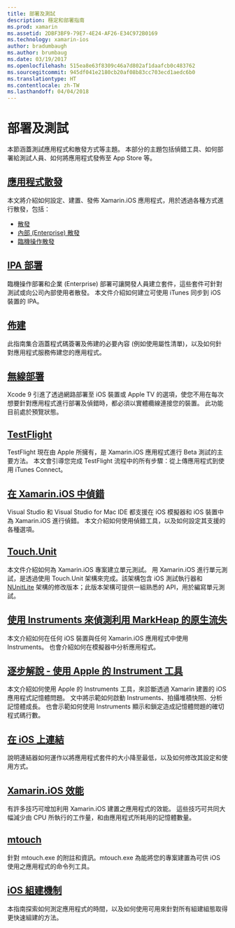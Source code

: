 ```yaml
---
title: 部署及測試
description: 穩定和部署指南
ms.prod: xamarin
ms.assetid: 2DBF3BF9-79E7-4E24-AF26-E34C972B0169
ms.technology: xamarin-ios
author: bradumbaugh
ms.author: brumbaug
ms.date: 03/19/2017
ms.openlocfilehash: 515ea8e63f8309c46a7d802af1daafcb0c483762
ms.sourcegitcommit: 945df041e2180cb20af08b83cc703ecd1aedc6b0
ms.translationtype: HT
ms.contentlocale: zh-TW
ms.lasthandoff: 04/04/2018
---
```

# <a name="deployment-and-testing"></a>部署及測試

本節涵蓋測試應用程式和散發方式等主題。 本部分的主題包括偵錯工具、如何部署給測試人員、如何將應用程式發佈至 App Store 等。


##  <a name="app-distributioniosdeploy-testapp-distributionindexmd"></a>[應用程式散發](~/ios/deploy-test/app-distribution/index.md)

本文將介紹如何設定、建置、發佈 Xamarin.iOS 應用程式，用於透過各種方式進行散發，包括：

- [散發](~/ios/deploy-test/app-distribution/app-store-distribution/index.md)
- [內部 (Enterprise) 散發](~/ios/deploy-test/app-distribution/in-house-distribution.md)
- [臨機操作散發](~/ios/deploy-test/app-distribution/ad-hoc-distribution.md)

##  <a name="ipa-deploymentiosdeploy-testapp-distributionipa-supportmd"></a>[IPA 部署](~/ios/deploy-test/app-distribution/ipa-support.md)

臨機操作部署和企業 (Enterprise) 部署可讓開發人員建立套件，這些套件可針對測試或向公司內部使用者散發。 本文件介紹如何建立可使用 iTunes 同步到 iOS 裝置的 IPA。

## <a name="provisioningprovisioningindexmd"></a>[佈建](provisioning/index.md)

此指南集合涵蓋程式碼簽署及佈建的必要內容 (例如使用屬性清單)，以及如何針對應用程式服務佈建您的應用程式。 

## <a name="wireless-deploymentwireless-deploymentmd"></a>[無線部署](wireless-deployment.md)

 Xcode 9 引進了透過網路部署至 iOS 裝置或 Apple TV 的選項，使您不用在每次想要針對應用程式進行部署及偵錯時，都必須以實體纜線連接您的裝置。 此功能目前處於預覽狀態。

##  <a name="testflightiosdeploy-testtestflightmd"></a>[TestFlight](~/ios/deploy-test/testflight.md)

TestFlight 現在由 Apple 所擁有，是 Xamarin.iOS 應用程式進行 Beta 測試的主要方法。 本文會引導您完成 TestFlight 流程中的所有步驟：從上傳應用程式到使用 iTunes Connect。

##  <a name="debugging-in-xamariniosiosdeploy-testdebugging-in-xamarin-iosmd"></a>[在 Xamarin.iOS 中偵錯](~/ios/deploy-test/debugging-in-xamarin-ios.md)

Visual Studio 和 Visual Studio for Mac IDE 都支援在 iOS 模擬器和 iOS 裝置中為 Xamarin.iOS 進行偵錯。 本文介紹如何使用偵錯工具，以及如何設定其支援的各種選項。


##  <a name="touchunitiosdeploy-testtouchunitmd"></a>[Touch.Unit](~/ios/deploy-test/touch.unit.md)

本文件介紹如何為 Xamarin.iOS 專案建立單元測試。
用 Xamarin.iOS 進行單元測試，是透過使用 Touch.Unit 架構來完成。該架構包含 iOS 測試執行器和 [NUnitLite](http://www.nunitlite.com/) 架構的修改版本；此版本架構可提供一組熟悉的 API，用於編寫單元測試。



##  <a name="using-instruments-to-detect-native-leaks-using-markheapiosdeploy-testusing-instruments-to-detect-native-leaks-using-markheapmd"></a>[使用 Instruments 來偵測利用 MarkHeap 的原生流失](~/ios/deploy-test/using-instruments-to-detect-native-leaks-using-markheap.md)

本文介紹如何在任何 iOS 裝置與任何 Xamarin.iOS 應用程式中使用 Instruments。 也會介紹如何在模擬器中分析應用程式。



##  <a name="walkthrough---using-apples-instrument-tooliosdeploy-testwalkthrough-apples-instrumentmd"></a>[逐步解說 - 使用 Apple 的 Instrument 工具](~/ios/deploy-test/walkthrough-apples-instrument.md)

本文介紹如何使用 Apple 的 Instruments 工具，來診斷透過 Xamarin 建置的 iOS 應用程式記憶體問題。 文中將示範如何啟動 Instruments、拍攝堆積快照、分析記憶體成長。 也會示範如何使用 Instruments 顯示和鎖定造成記憶體問題的確切程式碼行數。

##  <a name="linking-on-ioslinkermd"></a>[在 iOS 上連結](linker.md)

說明連結器如何運作以將應用程式套件的大小降至最低，以及如何修改其設定和使用方式。

##  <a name="xamarinios-performanceperformancemd"></a>[Xamarin.iOS 效能](performance.md)

有許多技巧可增加利用 Xamarin.iOS 建置之應用程式的效能。 這些技巧可共同大幅減少由 CPU 所執行的工作量，和由應用程式所耗用的記憶體數量。

##  <a name="mtouchmtouchmd"></a>[mtouch](mtouch.md)

針對 mtouch.exe 的附註和資訊。mtouch.exe 為能將您的專案建置為可供 iOS 使用之應用程式的命令列工具。

## <a name="ios-build-mechanicsios-build-mechanicsmd"></a>[iOS 組建機制](ios-build-mechanics.md)

本指南探索如何測定應用程式的時間，以及如何使用可用來針對所有組建組態取得更快速組建的方法。